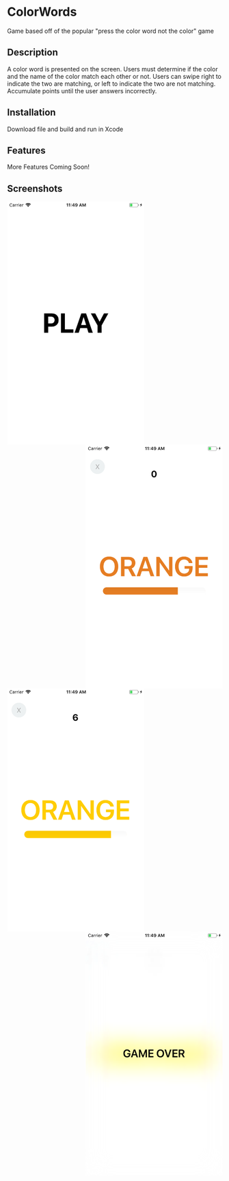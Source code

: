 # ColorWords
Game based off of the popular "press the color word not the color" game

## Description
A color word is presented on the screen. Users must determine if the color and the name of the color match each other or not. 
Users can swipe right to indicate the two are matching, or left to indicate the two are not matching.
Accumulate points until the user answers incorrectly. 

## Installation
Download file and build and run in Xcode

## Features
More Features Coming Soon!

## Screenshots
<img align="left" src="https://github.com/dumlaoj/ColorWords/blob/master/ColorWordsScreenshots/Play.png" width="320" height="568">
<img align="right" src="https://github.com/dumlaoj/ColorWords/blob/master/ColorWordsScreenshots/Playing.png" width="320" height="568">

<img align="left" src="https://github.com/dumlaoj/ColorWords/blob/master/ColorWordsScreenshots/Playing2.png" width="320" height="568">
<img align="right" src="https://github.com/dumlaoj/ColorWords/blob/master/ColorWordsScreenshots/GameOver.png" width="320" height="568">



